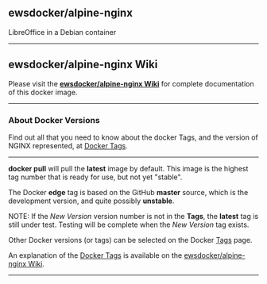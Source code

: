 ## ewsdocker/alpine-nginx
LibreOffice in a Debian container
____  

## ewsdocker/alpine-nginx Wiki  

Please visit the [**ewsdocker/alpine-nginx Wiki**](https://github.com/ewsdocker/alpine-nginx/wiki/QuickStart) for complete documentation of this docker image.  
____  

### About Docker Versions  

Find out all that you need to know about the docker Tags, and the version of NGINX represented, at [Docker Tags](https://github.com/ewsdocker/alpine-nginx/wiki/DockerTags).  
_____________________  

**docker pull** will pull the **latest** image by default.  This image is the highest tag number that is ready for use, but not yet "stable".

The Docker **edge** tag is based on the GitHub **master** source, which is the development version, and quite possibly **unstable**.  

NOTE: If the _New Version_ version number is not in the **Tags**, the **latest** tag is still under test.  Testing will be complete when the _New Version_ tag exists.

Other Docker versions (or tags) can be selected on the Docker [Tags](https://hub.docker.com/r/ewsdocker/alpine-nginx/tags/) page.  

An explanation of the [Docker Tags](https://github.com/ewsdocker/alpine-nginx/wiki/DockerTags) is available on the [ewsdocker/alpine-nginx Wiki](https://github.com/ewsdocker/alpine-nginx/wiki).
____
